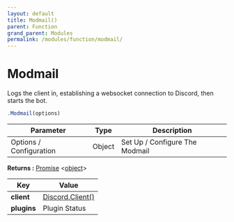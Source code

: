 ```yaml
---
layout: default
title: Modmail()
parent: Function
grand_parent: Modules
permalink: /modules/function/modmail/
---
```


# Modmail
Logs the client in, establishing a websocket connection to Discord, then starts the bot.

```js
.Modmail(options)
```

| **Parameter** | **Type** | **Description** |
| ------------- | -------- | --------------- |
|  Options / Configuration     | Object   | Set Up / Configure The Modmail |

**Returns :** [Promise](https://developer.mozilla.org/en-US/docs/Web/JavaScript/Reference/Global_Objects/Promise) <[object](https://developer.mozilla.org/en-US/docs/Web/JavaScript/Reference/Global_Objects/object)>

| Key | Value |
| --- | --- |
| **client** | [Discord.Client()](https://discord.js.org/#/docs/main/stable/class/Client) |
| **plugins** | Plugin Status |





